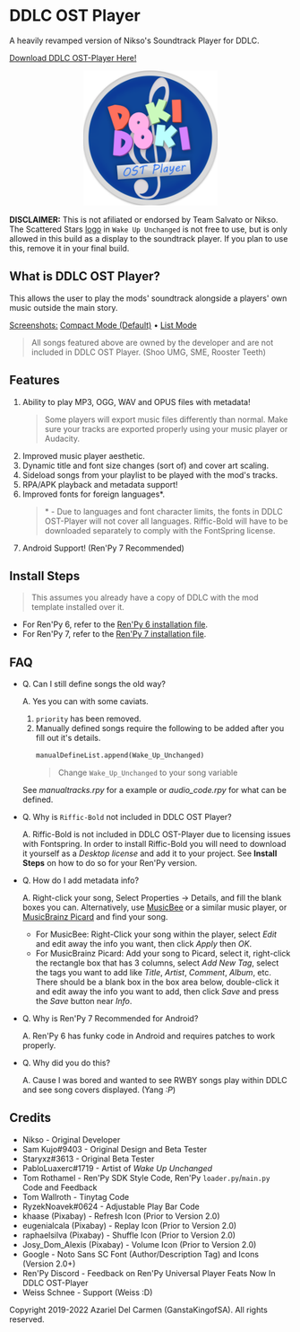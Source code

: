 # DDLC OST Player

A heavily revamped version of Nikso's Soundtrack Player for DDLC.

[Download DDLC OST-Player Here!](https://github.com/GanstaKingofSA/DDLC-OSTPlayer/releases/latest) 

<p align="center">
   <img src=".github/assets/OSTPlayerLogo.png" alt="OST Player Logo" width=240x> 
</p>

**DISCLAIMER:** This is not afiliated or endorsed by Team Salvato or Nikso. The Scattered Stars <u>logo</u> in `Wake Up Unchanged` is not free to use, but is only allowed in this build as a display to the soundtrack player. If you plan to use this, remove it in your final build.

## What is DDLC OST Player?
This allows the user to play the mods' soundtrack alongside a players' own music outside the main story.

<u>Screenshots:</u> [Compact Mode (Default)](.github/assets/screenshot0001.png) • [List Mode](.github/assets/screenshot0002.png)
> All songs featured above are owned by the developer and are not included in DDLC OST Player. (Shoo UMG, SME, Rooster Teeth)

## Features
1. Ability to play MP3, OGG, WAV and OPUS files with metadata!
   > Some players will export music files differently than normal. Make sure your tracks are exported properly using your music player or Audacity.
2. Improved music player aesthetic.
3. Dynamic title and font size changes (sort of) and cover art scaling.
4. Sideload songs from your playlist to be played with the mod's tracks.
5. RPA/APK playback and metadata support!
6. Improved fonts for foreign languages*.
   > \* - Due to languages and font character limits, the fonts in DDLC OST-Player will not cover all languages. Riffic-Bold will have to be downloaded separately to comply with the FontSpring license.
7. Android Support! (Ren'Py 7 Recommended)

## Install Steps
> This assumes you already have a copy of DDLC with the mod template installed over it.
- For Ren'Py 6, refer to the [Ren'Py 6 installation file](README_Ren'Py6.txt).
- For Ren'Py 7, refer to the [Ren'Py 7 installation file](README_Ren'Py7.txt).

## FAQ
- Q. Can I still define songs the old way?

   A. Yes you can with some caviats.

   1. `priority` has been removed.
   2. Manually defined songs require the following to be added after you fill out it's details.
      ```py
      manualDefineList.append(Wake_Up_Unchanged)
      ```
      > Change `Wake_Up_Unchanged` to your song variable

   See _manualtracks.rpy_ for a example or _audio_code.rpy_ for what can be defined.

- Q. Why is `Riffic-Bold` not included in DDLC OST Player?

   A. Riffic-Bold is not included in DDLC OST-Player due to licensing issues with Fontspring. In order to install Riffic-Bold you will need to download it yourself as a _Desktop license_ and add it to your project. See **Install Steps** on how to do so for your Ren'Py version.

- Q. How do I add metadata info?

  A. Right-click your song, Select Properties -> Details, and fill the blank boxes you can. Alternatively, use [MusicBee](https://www.getmusicbee.com/) or a similar music player, or [MusicBrainz Picard](https://picard.musicbrainz.org/) and find your song.

  - For MusicBee: Right-Click your song within the player, select _Edit_ and edit away the info you want, then click _Apply_ then _OK_.
  - For MusicBrainz Picard: Add your song to Picard, select it, right-click the rectangle box that has 3 columns, select _Add New Tag_, select the tags you want to add like _Title_, _Artist_, _Comment_, _Album_, etc. There should be a blank box in the box area below, double-click it and edit away the info you want to add, then click _Save_ and press the _Save_ button near _Info_.

- Q. Why is Ren'Py 7 Recommended for Android?

  A. Ren'Py 6 has funky code in Android and requires patches to work properly.</u>

- Q. Why did you do this?

  A. Cause I was bored and wanted to see RWBY songs play within DDLC and see song covers displayed. (Yang _:P_)

## Credits

- Nikso - Original Developer
- Sam Kujo#9403 - Original Design and Beta Tester
- Staryxz#3613 - Original Beta Tester
- PabloLuaxerc#1719 - Artist of *Wake Up Unchanged*
- Tom Rothamel - Ren'Py SDK Style Code, Ren'Py `loader.py`/`main.py` Code and Feedback
- Tom Wallroth - Tinytag Code
- RyzekNoavek#0624 - Adjustable Play Bar Code
- khaase (Pixabay) - Refresh Icon (Prior to Version 2.0)
- eugenialcala (Pixabay) - Replay Icon (Prior to Version 2.0)
- raphaelsilva (Pixabay) - Shuffle Icon (Prior to Version 2.0)
- Josy_Dom_Alexis (Pixabay) - Volume Icon (Prior to Version 2.0)
- Google - Noto Sans SC Font (Author/Description Tag) and Icons (Version 2.0+)
- Ren'Py Discord - Feedback on Ren'Py Universal Player Feats Now In DDLC OST-Player
- Weiss Schnee - Support (Weiss :D)

Copyright 2019-2022 Azariel Del Carmen (GanstaKingofSA). All rights reserved.